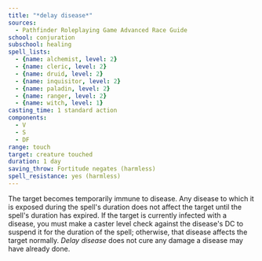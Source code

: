 ```yaml
---
title: "*delay disease*"
sources:
  - Pathfinder Roleplaying Game Advanced Race Guide
school: conjuration
subschool: healing
spell_lists:
  - {name: alchemist, level: 2}
  - {name: cleric, level: 2}
  - {name: druid, level: 2}
  - {name: inquisitor, level: 2}
  - {name: paladin, level: 2}
  - {name: ranger, level: 2}
  - {name: witch, level: 1}
casting_time: 1 standard action
components:
  - V
  - S
  - DF
range: touch
target: creature touched
duration: 1 day
saving_throw: Fortitude negates (harmless)
spell_resistance: yes (harmless)
---
```


The target becomes temporarily immune to disease. Any disease to which it is exposed during the spell's duration does not affect the target until the spell's duration has expired. If the target is currently infected with a disease, you must make a caster level check against the disease's DC to suspend it for the duration of the spell; otherwise, that disease affects the target normally. *Delay disease* does not cure any damage a disease may have already done.
